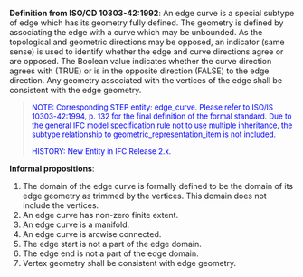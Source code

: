 ﻿**Definition from ISO/CD 10303-42:1992**: An edge curve is a special subtype of edge which has its geometry fully defined. The geometry is defined by associating the edge with a curve which may be unbounded. As the topological and geometric directions may be opposed, an indicator (same sense) is used to identify whether the edge and curve directions agree or are opposed. The Boolean value indicates whether the curve direction agrees with (TRUE) or is in the opposite direction (FALSE) to the edge direction. Any geometry associated with the vertices of the edge shall be consistent with the edge geometry.

> <font color="#0000FF" size="-1">NOTE: Corresponding STEP entity:
		  edge_curve. Please refer to ISO/IS 10303-42:1994, p. 132 for the final
		  definition of the formal standard. Due to the general IFC model specification
		  rule not to use multiple inheritance, the subtype relationship to
		  geometric_representation_item is not included.</font>
> 
> <font color="#0000FF" size="-1"> HISTORY: New Entity in IFC Release
		  2.x. </font>
>

**Informal propositions**:

1. The domain of the edge curve is formally defined to be the domain of its edge geometry as trimmed by the vertices. This domain does not include the vertices.
2. An edge curve has non-zero finite extent.
3. An edge curve is a manifold.
4. An edge curve is arcwise connected.
5. The edge start is not a part of the edge domain.
6. The edge end is not a part of the edge domain.
7. Vertex geometry shall be consistent with edge geometry.